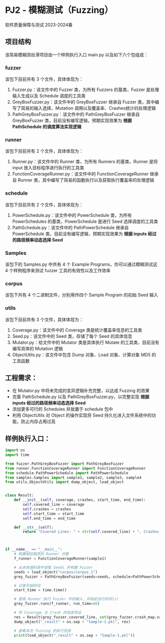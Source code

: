 # PJ2 - 模糊测试（Fuzzing）
软件质量保障与测试 2023-2024春

## 项目结构
该简易模糊测丝滑项目由一个样例执行入口 main.py 以及如下六个包组成：

### fuzzer
该包下目前共有 3 个文件，具体体现为：
1. Fuzzer.py：该文件中的 Fuzzer 类，为所有 Fuzzers 的基类，Fuzzer 是处理输入生成以及 Schedule 调度的工具类
2. GreyBoxFuzzer.py：该文件中的 GreyBoxFuzzer 继承自 Fuzzer 类，其中编写了简易的输入选择，Mutation 调用以及覆盖率、Crashes统计的处理逻辑
3. PathGreyBoxFuzzer.py：该文件中的 PathGreyBoxFuzzer 继承自 GreyBoxFuzzer 类，目前没有编写逻辑，预期实现效果为 **根据 PathSchedule 的调度算法实现逻辑**

### runner
该包下目前共有 2 个文件，具体体现为：
1. Runner.py：该文件中的 Runner 类，为所有 Runners 的基类，Runner 是将 input 放入目标程序进行执行的工具类
2. FunctionCoverageRunner.py：该文件中的 FunctionCoverageRunner 继承自 Runner 类，其中编写了简易的函数执行以及获取执行覆盖率的处理逻辑

### schedule
该包下目前共有 2 个文件，具体体现为：
1. PowerSchedule.py：该文件中的 PowerSchedule 类，为所有 PowerSchedules 的基类，PowerSchedule 是进行 Seed 选择调度的工具类
2. PathSchedule.py：该文件中的 PathPowerSchedule 继承自 PowerSchedule 类，目前没有编写逻辑，预期实现效果为 **根据 inputs 经过的路径频率动态选择 Seed**

### Samples
该包下的 Samples.py 中共有 4 个 Example Programs，你可以通过模糊测试这 4 个样例程序来测试 fuzzer 工具的有效性以及工作效率

### corpus
该包下共有 4 个二进制文件，分别用作四个 Sample Program 的初始 Seed 输入

### utils
该包下目前共有 3 个文件，具体体现为：
1. Coverage.py：该文件中的 Coverage 类是统计覆盖率信息的工具类
2. Seed.py：该文件中的 Seed 类，存储了每个 Seed 的具体信息
3. Mutator.py：给文件中的 Mutator 类是具体执行 Mutate 的工具类，目前没有编写具体的 Mutation 逻辑
4. ObjectUtils.py：该文件中包含 Dump 对象、Load 对象、计算对象 MD5 的工具函数

## 工程需求：
* 在 Mutator.py 中将未完成的变异逻辑补充完整，以达成 Fuzzing 的效果
* 完善 PathSchedule.py 以及 PathGreyBoxFuzzer.py，以完整实现 **根据 inputs 经过的路径频率动态选择 Seed**
* 添加更多可行的 Schedules 并放置于 schedule 包中
* 利用 ObjectUtils 对 Object 的操作实现将 Seed 持久化进入文件系统中的功能，防止内存占用过高

## 样例执行入口：

```python
import os
import time

from fuzzer.PathGreyBoxFuzzer import PathGreyBoxFuzzer
from runner.FunctionCoverageRunner import FunctionCoverageRunner
from schedule.PathPowerSchedule import PathPowerSchedule
from samples.Samples import sample1, sample2, sample3, sample4
from utils.ObjectUtils import dump_object, load_object


class Result:
    def __init__(self, coverage, crashes, start_time, end_time):
        self.covered_line = coverage
        self.crashes = crashes
        self.start_time = start_time
        self.end_time = end_time

    def __str__(self):
        return "Covered Lines: " + str(self.covered_line) + ", Crashes Num: " + str(self.crashes) + ", Start Time: " + str(self.start_time) + ", End Time: " + str(self.end_time)



if __name__ == "__main__":
    # 构建相应程序的 Runner 对象
    f_runner = FunctionCoverageRunner(sample1)

    # 从本地语料库中读取 Seeds 并构建 Fuzzer
    seeds = load_object("corpus/corpus_1")
    grey_fuzzer = PathGreyBoxFuzzer(seeds=seeds, schedule=PathPowerSchedule(5), is_print=True)

    # 记录开始时间
    start_time = time.time()

    # 使用 Runner 执行 Fuzzer 中的输入，并指定运行时间(s)
    grey_fuzzer.runs(f_runner, run_time=60)

    # 将 Coverage 与 Crash 的信息导出
    res = Result(grey_fuzzer.covered_line, set(grey_fuzzer.crash_map.values()), start_time, time.time())
    dump_object("_result" + os.sep + "Sample-1.pkl", res)

    # 查看本次 fuzzing 的执行信息
    print(load_object("_result" + os.sep + "Sample-1.pkl"))


```